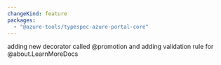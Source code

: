 ```yaml
---
changeKind: feature
packages:
  - "@azure-tools/typespec-azure-portal-core"
---
```


adding new decorator called @promotion and adding validation rule for @about.LearnMoreDocs